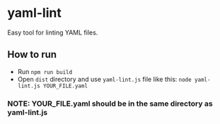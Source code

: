 # yaml-lint
Easy tool for linting YAML files.

## How to run
* Run `npm run build`
* Open `dist` directory and use `yaml-lint.js` file like this: `node yaml-lint.js YOUR_FILE.yaml`

### NOTE: YOUR_FILE.yaml should be in the same directory as yaml-lint.js
